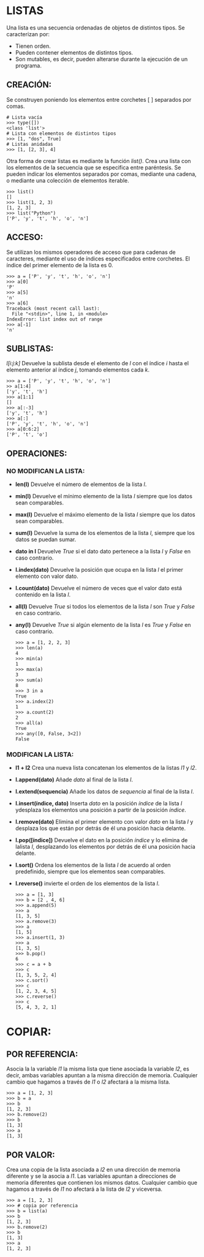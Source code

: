 # LISTAS

Una lista es una secuencia ordenadas de objetos de distintos tipos. Se caracterizan por:

* Tienen orden.
* Pueden contener elementos de distintos tipos.
* Son mutables, es decir, pueden alterarse durante la ejecución de un programa.

## CREACIÓN:

Se construyen poniendo los elementos entre corchetes [ ] separados por comas.

    # Lista vacía
    >>> type([])
    <class 'list'>
    # Lista con elementos de distintos tipos
    >>> [1, "dos", True]
    # Listas anidadas
    >>> [1, [2, 3], 4]

Otra forma de crear listas es mediante la función *list()*. Crea una lista con los elementos de la secuencia que se especifica entre paréntesis. Se pueden indicar los elementos separados por comas, mediante una cadena, o mediante una colección de elementos iterable.

    >>> list()
    []
    >>> list(1, 2, 3)
    [1, 2, 3]
    >>> list("Python")
    ['P', 'y', 't', 'h', 'o', 'n']

## ACCESO:

Se utilizan los mismos operadores de acceso que para cadenas de caracteres, mediante el uso de índices especificados entre corchetes. El índice del primer elemento de la lista es 0.

    >>> a = ['P', 'y', 't', 'h', 'o', 'n']
    >>> a[0]
    'P'
    >>> a[5]
    'n'
    >>> a[6]
    Traceback (most recent call last):
      File "<stdin>", line 1, in <module>
    IndexError: list index out of range
    >>> a[-1]
    'n'

## SUBLISTAS:

*l[i:j:k]* Devuelve la sublista desde el elemento de *l* con el índice *i* hasta el elemento anterior al índice *j*, tomando elementos cada *k*.

    >>> a = ['P', 'y', 't', 'h', 'o', 'n']
    >> a[1:4]
    ['y', 't', 'h']
    >>> a[1:1]
    []
    >>> a[:-3]
    ['y', 't', 'h']
    >>> a[:]
    ['P', 'y', 't', 'h', 'o', 'n']
    >>> a[0:6:2]
    ['P', 't', 'o']

## OPERACIONES:

### NO MODIFICAN LA LISTA:

* **len(l)** Devuelve el número de elementos de la lista *l*.
* **min(l)** Devuelve el mínimo elemento de la lista *l* siempre que los datos sean comparables.
* **max(l)** Devuelve el máximo elemento de la lista *l* siempre que los datos sean comparables.
* **sum(l)** Devuelve la suma de los elementos de la lista *l*, siempre que los datos se puedan sumar.
* **dato in l** Devuelve *True* si el dato dato pertenece a la lista *l* y *False* en caso contrario.
* **l.index(dato)** Devuelve la posición que ocupa en la lista *l* el primer elemento con valor dato.
* **l.count(dato)** Devuelve el número de veces que el valor dato está contenido en la lista *l*.
* **all(l)** Devuelve *True* si todos los elementos de la lista *l* son *True* y *False* en caso contrario.
* **any(l)** Devuelve *True* si algún elemento de la lista *l* es *True* y *False* en caso contrario.

      >>> a = [1, 2, 2, 3]
      >>> len(a)
      4
      >>> min(a)
      1
      >>> max(a)
      3
      >>> sum(a)
      8
      >>> 3 in a
      True
      >>> a.index(2)
      1
      >>> a.count(2)
      2
      >>> all(a)
      True
      >>> any([0, False, 3<2])
      False

### MODIFICAN LA LISTA:

* **l1 + l2** Crea una nueva lista concatenan los elementos de la listas *l1* y *l2*.
* **l.append(dato)** Añade *dato* al final de la lista *l*.
* **l.extend(sequencia)** Añade los datos de *sequencia* al final de la lista *l*.
* **l.insert(índice, dato)** Inserta *dato* en la posición *índice* de la lista *l* ydesplaza los elementos una posición a partir de la posición *índice*.
* **l.remove(dato)** Elimina el primer elemento con valor *dato* en la lista *l* y desplaza los que están por detrás de él una posición hacia delante.
* **l.pop([índice])** Devuelve el dato en la posición *índice* y lo elimina de lalista *l*, desplazando los elementos por detrás de él una posición hacia delante.
* **l.sort()** Ordena los elementos de la lista *l* de acuerdo al orden predefinido, siempre que los elementos sean comparables.
* **l.reverse()** invierte el orden de los elementos de la lista *l*.

      >>> a = [1, 3]
      >>> b = [2 , 4, 6]
      >>> a.append(5)
      >>> a
      [1, 3, 5]
      >>> a.remove(3)
      >>> a
      [1, 5]
      >>> a.insert(1, 3)
      >>> a
      [1, 3, 5]
      >>> b.pop()
      6
      >>> c = a + b
      >>> c
      [1, 3, 5, 2, 4]
      >>> c.sort()
      >>> c
      [1, 2, 3, 4, 5]
      >>> c.reverse()
      >>> c
      [5, 4, 3, 2, 1]

# COPIAR:

## POR REFERENCIA:

Asocia la la variable *l1* la misma lista que tiene asociada la variable *l2*, es decir, ambas variables apuntan a la misma dirección de memoria. Cualquier cambio que hagamos a través de *l1* o *l2* afectará a la misma lista.

    >>> a = [1, 2, 3]
    >>> b = a
    >>> b
    [1, 2, 3]
    >>> b.remove(2)
    >>> b
    [1, 3]
    >>> a
    [1, 3]

## POR VALOR:

Crea una copia de la lista asociada a *l2* en una dirección de memoria diferente y se la asocia a *l1*. Las variables apuntan a direcciones de memoria diferentes que contienen los mismos datos. Cualquier cambio que hagamos a través de *l1* no afectará a la lista de *l2* y viceversa.

    >>> a = [1, 2, 3]
    >>> # copia por referencia
    >>> b = list(a)
    >>> b
    [1, 2, 3]
    >>> b.remove(2)
    >>> b
    [1, 3]
    >>> a
    [1, 2, 3]

